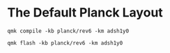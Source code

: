 # The Default Planck Layout

```shell
qmk compile -kb planck/rev6 -km adsh1y0
```

```shell
qmk flash -kb planck/rev6 -km adsh1y0
```
